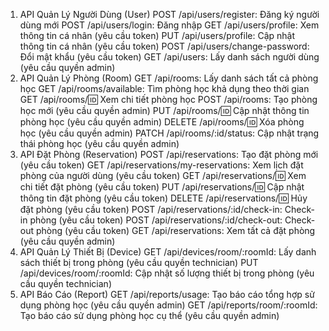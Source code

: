 1. API Quản Lý Người Dùng (User)
POST /api/users/register: Đăng ký người dùng mới
POST /api/users/login: Đăng nhập
GET /api/users/profile: Xem thông tin cá nhân (yêu cầu token)
PUT /api/users/profile: Cập nhật thông tin cá nhân (yêu cầu token)
POST /api/users/change-password: Đổi mật khẩu (yêu cầu token)
GET /api/users: Lấy danh sách người dùng (yêu cầu quyền admin)
2. API Quản Lý Phòng (Room)
GET /api/rooms: Lấy danh sách tất cả phòng học
GET /api/rooms/available: Tìm phòng học khả dụng theo thời gian
GET /api/rooms/:id: Xem chi tiết phòng học
POST /api/rooms: Tạo phòng học mới (yêu cầu quyền admin)
PUT /api/rooms/:id: Cập nhật thông tin phòng học (yêu cầu quyền admin)
DELETE /api/rooms/:id: Xóa phòng học (yêu cầu quyền admin)
PATCH /api/rooms/:id/status: Cập nhật trạng thái phòng học (yêu cầu quyền admin)
3. API Đặt Phòng (Reservation)
POST /api/reservations: Tạo đặt phòng mới (yêu cầu token)
GET /api/reservations/my-reservations: Xem lịch đặt phòng của người dùng (yêu cầu token)
GET /api/reservations/:id: Xem chi tiết đặt phòng (yêu cầu token)
PUT /api/reservations/:id: Cập nhật thông tin đặt phòng (yêu cầu token)
DELETE /api/reservations/:id: Hủy đặt phòng (yêu cầu token)
POST /api/reservations/:id/check-in: Check-in phòng (yêu cầu token)
POST /api/reservations/:id/check-out: Check-out phòng (yêu cầu token)
GET /api/reservations: Xem tất cả đặt phòng (yêu cầu quyền admin)
4. API Quản Lý Thiết Bị (Device)
GET /api/devices/room/:roomId: Lấy danh sách thiết bị trong phòng (yêu cầu quyền technician)
PUT /api/devices/room/:roomId: Cập nhật số lượng thiết bị trong phòng (yêu cầu quyền technician)
5. API Báo Cáo (Report)
GET /api/reports/usage: Tạo báo cáo tổng hợp sử dụng phòng học (yêu cầu quyền admin)
GET /api/reports/room/:roomId: Tạo báo cáo sử dụng phòng học cụ thể (yêu cầu quyền admin)